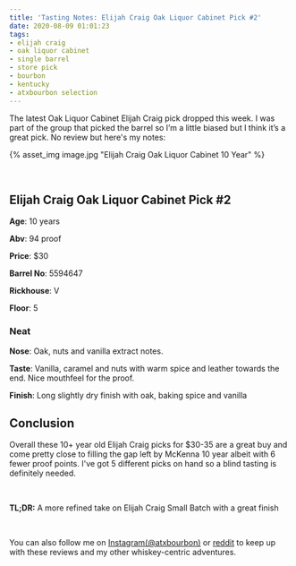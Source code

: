 ```yaml
---
title: 'Tasting Notes: Elijah Craig Oak Liquor Cabinet Pick #2'
date: 2020-08-09 01:01:23
tags:
- elijah craig
- oak liquor cabinet
- single barrel
- store pick
- bourbon
- kentucky
- atxbourbon selection
---
```


The latest Oak Liquor Cabinet Elijah Craig pick dropped this week. I was part of the group that picked the barrel so I’m a little biased but I think it’s a great pick. No review but here's my notes:

{% asset_img image.jpg "Elijah Craig Oak Liquor Cabinet 10 Year" %}

&nbsp;

## Elijah Craig Oak Liquor Cabinet Pick #2
**Age**: 10 years

**Abv**: 94 proof

**Price**: $30

**Barrel No**: 5594647

**Rickhouse**: V

**Floor**: 5

### Neat
**Nose**: Oak, nuts and vanilla extract notes.

**Taste**: Vanilla, caramel and nuts with warm spice and leather towards the end. Nice mouthfeel for the proof.

**Finish**: Long slightly dry finish with oak, baking spice and vanilla

## Conclusion

Overall these 10+ year old Elijah Craig picks for $30-35 are a great buy and come pretty close to filling the gap left by McKenna 10 year albeit with 6 fewer proof points. I've got 5 different picks on hand so a blind tasting is definitely needed.

&nbsp;

**TL;DR:** A more refined take on Elijah Craig Small Batch with a great finish

&nbsp;


You can also follow me on [Instagram(@atxbourbon)](https://www.instagram.com/atxbourbon/) or [reddit](https://www.reddit.com/r/atxbourbon/) to keep up with these reviews and my other whiskey-centric adventures.
